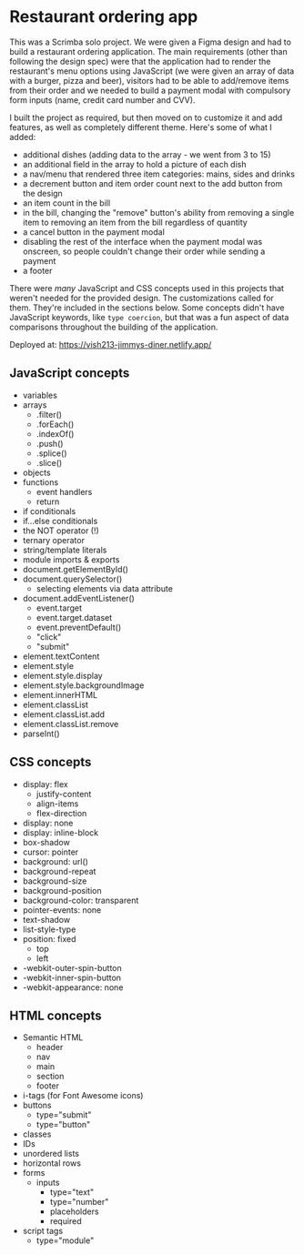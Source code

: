 # Restaurant ordering app

This was a Scrimba solo project. We were given a Figma design and had to build a restaurant ordering application. The main requirements (other than following the design spec) were that the application had to render the restaurant's menu options using JavaScript (we were given an array of data with a burger, pizza and beer), visitors had to be able to add/remove items from their order and we needed to build a payment modal with compulsory form inputs (name, credit card number and CVV).

I built the project as required, but then moved on to customize it and add features, as well as completely different theme. Here's some of what I added:

- additional dishes (adding data to the array - we went from 3 to 15)
- an additional field in the array to hold a picture of each dish
- a nav/menu that rendered three item categories: mains, sides and drinks
- a decrement button and item order count next to the add button from the design
- an item count in the bill
- in the bill, changing the "remove" button's ability from removing a single item to removing an item from the bill regardless of quantity
- a cancel button in the payment modal
- disabling the rest of the interface when the payment modal was onscreen, so people couldn't change their order while sending a payment
- a footer

There were *many* JavaScript and CSS concepts used in this projects that weren't needed for the provided design. The customizations called for them. They're included in the sections below. Some concepts didn't have JavaScript keywords, like `type coercion`, but that was a fun aspect of data comparisons throughout the building of the application.

Deployed at: https://vish213-jimmys-diner.netlify.app/

## JavaScript concepts

- variables
- arrays
    - .filter()
    - .forEach()
    - .indexOf()
    - .push()
    - .splice()
    - .slice()
- objects
- functions
    - event handlers
    - return
- if conditionals
- if...else conditionals
- the NOT operator (!)
- ternary operator
- string/template literals
- module imports & exports
- document.getElementById()
- document.querySelector()
    - selecting elements via data attribute
- document.addEventListener()
    - event.target
    - event.target.dataset
    - event.preventDefault()
    - "click"
    - "submit"
- element.textContent
- element.style
- element.style.display
- element.style.backgroundImage
- element.innerHTML
- element.classList
- element.classList.add
- element.classList.remove
- parseInt()

## CSS concepts

- display: flex
    - justify-content
    - align-items
    - flex-direction
- display: none
- display: inline-block
- box-shadow
- cursor: pointer
- background: url()
- background-repeat
- background-size
- background-position
- background-color: transparent
- pointer-events: none
- text-shadow
- list-style-type
- position: fixed
    - top
    - left
- -webkit-outer-spin-button
- -webkit-inner-spin-button
- -webkit-appearance: none

## HTML concepts

- Semantic HTML
    - header
    - nav
    - main
    - section
    - footer
- i-tags (for Font Awesome icons)
- buttons
    - type="submit"
    - type="button"
- classes
- IDs
- unordered lists
- horizontal rows
- forms
    - inputs
        - type="text"
        - type="number"
        - placeholders
        - required
- script tags
    - type="module"